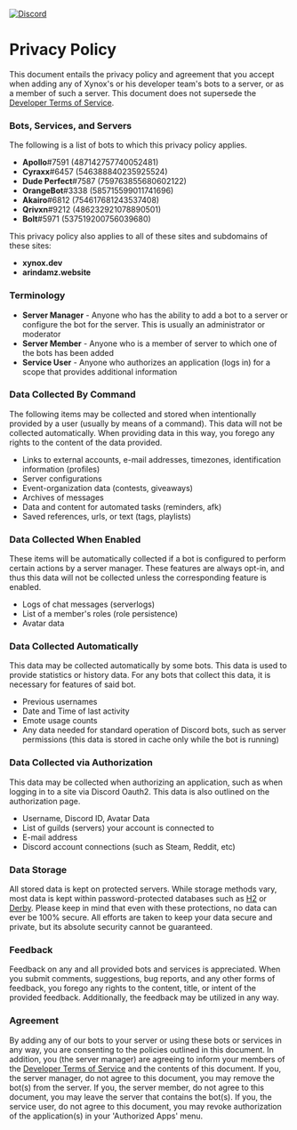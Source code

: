 
[![Discord](https://discord.com/api/guilds/748808130946793483/embed.png?style=banner2)](https://discord.gg/ZzbZpdw)

# Privacy Policy

This document entails the privacy policy and agreement that you accept when adding any of Xynox's or his developer team's bots to a server, or as a member of such a server. This document does not supersede the [Developer Terms of Service](https://discordapp.com/developers/docs/legal).


### Bots, Services, and Servers
The following is a list of bots to which this privacy policy applies.
* **Apollo**#7591 (487142757740052481)
* **Cyraxx**#6457 (546388840235925524)
* **Dude Perfect**#7587 (759763855680602122)
* **OrangeBot**#3338 (585715599011741696)
* **Akairo**#6812 (754617681243537408)
* **Qrivxn**#9212 (486232921078890501)
* **Bolt**#5971 (537519200756039680)



This privacy policy also applies to all of these sites and subdomains of these sites:
* **xynox.dev**
* **arindamz.website**



### Terminology
* **Server Manager** - Anyone who has the ability to add a bot to a server or configure the bot for the server. This is usually an administrator or moderator
* **Server Member** - Anyone who is a member of server to which one of the bots has been added
* **Service User** - Anyone who authorizes an application (logs in) for a scope that provides additional information



### Data Collected By Command
The following items may be collected and stored when intentionally provided by a user (usually by means of a command). This data will not be collected automatically. When providing data in this way, you forego any rights to the content of the data provided.
* Links to external accounts, e-mail addresses, timezones, identification information (profiles)
* Server configurations
* Event-organization data (contests, giveaways)
* Archives of messages
* Data and content for automated tasks (reminders, afk)
* Saved references, urls, or text (tags, playlists)



### Data Collected When Enabled
These items will be automatically collected if a bot is configured to perform certain actions by a server manager. These features are always opt-in, and thus this data will not be collected unless the corresponding feature is enabled.
* Logs of chat messages (serverlogs)
* List of a member's roles (role persistence)
* Avatar data



### Data Collected Automatically
This data may be collected automatically by some bots. This data is used to provide statistics or history data. For any bots that collect this data, it is necessary for features of said bot.
* Previous usernames
* Date and Time of last activity
* Emote usage counts
* Any data needed for standard operation of Discord bots, such as server permissions (this data is stored in cache only while the bot is running)



### Data Collected via Authorization
This data may be collected when authorizing an application, such as when logging in to a site via Discord Oauth2. This data is also outlined on the authorization page.
* Username, Discord ID, Avatar Data
* List of guilds (servers) your account is connected to
* E-mail address
* Discord account connections (such as Steam, Reddit, etc)



### Data Storage
All stored data is kept on protected servers. While storage methods vary, most data is kept within password-protected databases such as [H2](http://www.h2database.com) or [Derby](https://db.apache.org/derby/). Please keep in mind that even with these protections, no data can ever be 100% secure. All efforts are taken to keep your data secure and private, but its absolute security cannot be guaranteed.



### Feedback
Feedback on any and all provided bots and services is appreciated. When you submit comments, suggestions, bug reports, and any other forms of feedback, you forego any rights to the content, title, or intent of the provided feedback. Additionally, the feedback may be utilized in any way.



### Agreement
By adding any of our bots to your server or using these bots or services in any way, you are consenting to the policies outlined in this document. In addition, you (the server manager) are agreeing to inform your members of the [Developer Terms of Service](https://discordapp.com/developers/docs/legal) and the contents of this document. If you, the server manager, do not agree to this document, you may remove the bot(s) from the server. If you, the server member, do not agree to this document, you may leave the server that contains the bot(s). If you, the service user, do not agree to this document, you may revoke authorization of the application(s) in your 'Authorized Apps' menu.
